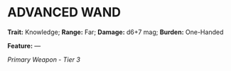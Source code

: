 ﻿---
tags:
  - Item
  - Weapon
name: 'ADVANCED WAND'
trait: 'Knowledge'
range: 'Far'
damage: 'd6+7 mag'
burden: 'One-Handed'
feat_name: 
feat_text: 
primary_or_secondary: 'Primary Weapon'
tier: 3
---

# ADVANCED WAND

**Trait:** Knowledge; **Range:** Far; **Damage:** d6+7 mag; **Burden:** One-Handed

**Feature:** —

*Primary Weapon - Tier 3*
